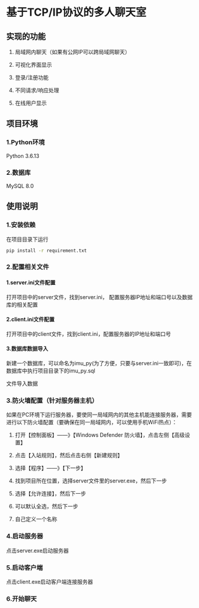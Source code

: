 # 基于TCP/IP协议的多人聊天室

## 实现的功能

1. 局域网内聊天（如果有公网IP可以跨局域网聊天）

2. 可视化界面显示
3. 登录/注册功能
4. 不同请求/响应处理
5. 在线用户显示



## 项目环境

### 1.Python环境

Python 3.6.13

### 2.数据库

MySQL 8.0

## 使用说明

### 1.安装依赖

在项目目录下运行

```cmd
pip install -r requirement.txt
```



### 2.配置相关文件

#### 1.server.ini文件配置

打开项目中的server文件，找到server.ini， 配置服务器IP地址和端口号以及数据库的相关配置

#### 2.client.ini文件配置

打开项目中的client文件，找到client.ini，配置服务器的IP地址和端口号

#### 3.数据库数据导入

新建一个数据库，可以命名为imu_py(为了方便，只要与server.ini一致即可)，在数据库中执行项目目录下的imu_py.sql

文件导入数据



### 3.防火墙配置（针对服务器主机）

如果在PC环境下运行服务器，要使同一局域网内的其他主机能连接服务器，需要进行以下防火墙配置（要确保在同一局域网内，可以使用手机WiFi热点）：

1. 打开【控制面板】——》【Windows Defender 防火墙】，点击左侧【高级设置】

2. 点击【入站规则】，然后点击右侧【新建规则】
3. 选择【程序】——》【下一步】
4. 找到项目所在位置，选择server文件里的server.exe，然后下一步
5. 选择【允许连接】，然后下一步
6. 可以默认全选，然后下一步
7. 自己定义一个名称



### 4.启动服务器

点击server.exe启动服务器



### 5.启动客户端

点击client.exe启动客户端连接服务器



### 6.开始聊天